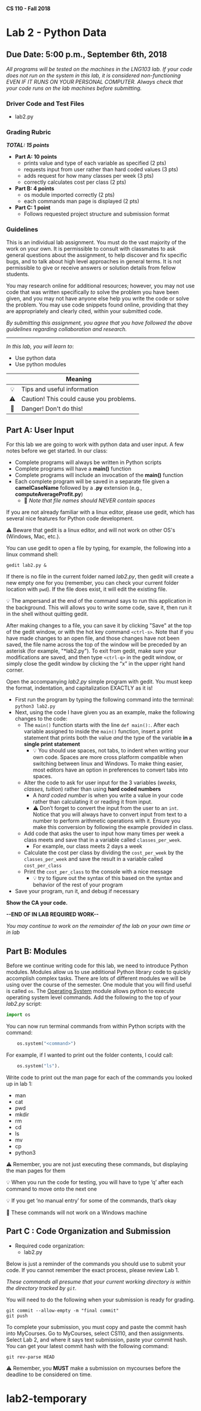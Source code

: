 #### CS 110 - Fall 2018
# Lab 2 - Python Data
## Due Date: 5:00 p.m., September 6th, 2018

*All programs will be tested on the machines in the LNG103 lab. If your code does not run on the system in this lab, it is considered non-functioning EVEN IF IT RUNS ON YOUR PERSONAL COMPUTER. Always check that your code runs on the lab machines before submitting.*

### Driver Code and Test Files

* lab2.py

### Grading Rubric

**_TOTAL: 15 points_**
* **Part A: 10 points**
   * prints value and type of each variable as specified (2 pts)
   * requests input from user rather than hard coded values (3 pts)
   * adds request for how many classes per week (3 pts)
   * correctly calculates cost per class (2 pts)
* **Part B: 4 points**
   * os module imported correctly (2 pts)
   * each commands man page is displayed (2 pts)
* **Part C: 1 point**
    * Follows requested project structure and submission format

### Guidelines

This is an individual lab assignment. You must do the vast majority of the work on your own. It is permissible to consult with classmates to ask general questions about the assignment, to help discover and fix specific bugs, and to talk about high level approaches in general terms. It is not permissible to give or receive answers or solution details from fellow students.

You may research online for additional resources; however, you may not use code that was written specifically *to* solve the problem you have been given, and you may not have anyone else help you write the code or solve the problem. You may use code snippets found online, providing that they are appropriately and clearly cited, within your submitted code.

*By submitting this assignment, you agree that you have followed the above guidelines regarding collaboration and research.*

***

_In this lab, you will learn to_:

* Use python data
* Use python modules

| | Meaning |
|:----:|---------|
| :bulb: | Tips and useful information |
| :warning: | Caution! This could cause you problems. |
| :no_entry_sign: | Danger! Don't do this! |

## Part A: User Input

For this lab we are going to work with python data and user input. A few notes before we get started. In our class:
* Complete programs will always be written in Python scripts
* Complete programs will have a **main()** function
* Complete programs will include an invocation of the **main()** function
* Each complete program will be saved in a separate file given a **camelCaseName** followed by a **.py** extension (e.g., **computeAverageProfit.py**)
    * :no_entry_sign: *Note that file names should NEVER contain spaces*

If you are not already familiar with a linux editor, please use gedit, which has several nice features for Python code development.

:warning: Beware that gedit is a linux editor, and will not work on other OS's (Windows, Mac, etc.).

You can use gedit to open a file by typing, for example, the following into a linux command shell:

`gedit lab2.py &`

If there is no file in the current folder named *lab2.py*, then gedit will create a new empty one for you (remember, you can check your current folder location with `pwd`). If the file does exist, it will edit the existing file.

:bulb: The ampersand at the end of the command says to run this application in the background. This will allows you to write some code, save it, then run it in the shell without quitting gedit.

After making changes to a file, you can save it by clicking "Save" at the top of the gedit window, or with the hot key command `<ctrl-s>`. Note that if you have made changes to an open file, and those changes have not been saved, the file name across the top of the window will be preceded by an asterisk (for example, "\*lab2.py"). To exit from gedit, make sure your modifications are saved, and then type `<ctrl-q>` in the gedit window, or simply close the gedit window by clicking the “x” in the upper right hand corner.

Open the accompanying *lab2.py* simple program with gedit. You must keep the format, indentation, and capitalization EXACTLY as it is!

* First run the program by typing the following command into the terminal: `python3 lab2.py`
* Next, using the code I have given you as an example, make the following changes to the code:
    * The `main()` function starts with the line `def main():`. After each variable assigned to inside the `main()` function, insert a print statement that prints both the value *and* the type of the variable __in a single print statement__
        * :bulb: You should use spaces, not tabs, to indent when writing your own code. Spaces are more cross platform compatible when switching between linux and Windows. To make thing easier, most editors have an option in preferences to convert tabs into spaces.
    * Alter the code to ask for user input for the 3 variables (_weeks, classes, tuition_) rather than using **hard coded numbers**
        * A *hard coded number* is when you write a value in your code rather than calculating it or reading it from input.
        * :warning: Don’t forget to convert the input from the user to an `int`. Notice that you will always have to convert input from text to a number to perform arithmetic operations with it. Ensure you make this conversion by following the example provided in class.
    * Add code that asks the user to input how many times per week a class meets and save that in a variable called `classes_per_week`.
        * For example, our class meets 2 days a week
    * Calculate the cost per class by dividing the `cost_per_week` by the `classes_per_week` and save the result in a variable called `cost_per_class`
    * Print the `cost_per_class` to the console with a nice message
        * :bulb: try to figure out the syntax of this based on the syntax and behavior of the rest of your program
* Save your program, run it, and debug if necessary

__Show the CA your code.__

__--END OF IN LAB REQUIRED WORK--__

_You may continue to work on the remainder of the lab on your own time or in lab_

## Part B: Modules
Before we continue writing code for this lab, we need to introduce Python modules.
Modules allow us to use additional Python library code to quickly accomplish complex tasks.
There are lots of different modules we will be using over the course of the semester. One module that
you will find useful is called `os`. The [Operating System](https://docs.python.org/3/library/os.html)
module allows python to execute operating system level commands. Add the following
to the top of your _lab2.py_ script:
```python
import os
```
You can now run terminal commands from within Python scripts with the command:
```python
    os.system("<command>")
```
For example, if I wanted to print out the folder contents, I could call:
```python
    os.system("ls").
```
Write code to print out the man page for each of the commands you looked up in lab 1:
* man
* cat
* pwd
* mkdir
* rm
* cd
* ls
* mv
* cp
* python3

:warning: Remember, you are not just executing these commands, but displaying the man pages for them

:bulb: When you run the code for testing, you will have to type ‘q’ after each command to move onto the next one

:bulb: If you get ‘no manual entry’ for some of the commands, that’s okay

:no_entry_sign: These commands will not work on a Windows machine

## Part C : Code Organization and Submission
* Required code organization:
   * lab2.py

Below is just a reminder of the commands you should use to submit your code. If you cannot remember the exact process, please review Lab 1.

*These commands all presume that your current working directory is within the directory tracked by `git`.*

You will need to do the following when your submission is ready for grading.

```shell
git commit --allow-empty -m "final commit"
git push
```

To complete your submission, you must copy and paste the commit hash into MyCourses. Go to MyCourses, select CS110, and then assignments. Select Lab 2, and where it says text submission, paste your commit hash. You can get your latest commit hash with the following command:

```shell
git rev-parse HEAD
```    

:warning: Remember, you __MUST__ make a submission on mycourses before the deadline to be considered on time.
# lab2-temporary
